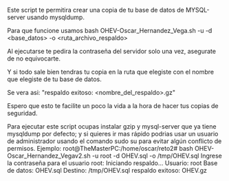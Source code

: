 Este script te permitira crear una copia de tu base de datos de MYSQL-server usando mysqldump.

Para que funcione usamos bash OHEV-Oscar_Hernandez_Vega.sh -u <usuario> -d <base_datos> -o <ruta_archivo_respaldo>

Al ejecutarse te pedira la contraseña del servidor solo una vez, asegurate de no equivocarte.

Y si todo sale bien tendras tu copia en la ruta que elegiste con el nombre que elegiste de tu base de datos.

Se vera asi: "respaldo exitoso: <nombre_del_respaldo>.gz"

Espero que esto te facilite un poco la vida a la hora de hacer tus copias de seguridad.

Para ejecutar este script ocupas instalar gzip y mysql-server que ya tiene mysqldump por defecto; y si quieres ir mas rápido podrias usar un usuario de administrador usando el comando sudo su para evitar algún conflicto de permisos.
Ejemplo:
root@TheMasterPC:/home/oscar/reto2# bash OHEV-Oscar_Hernandez_Vegav2.sh -u root -d OHEV.sql -o /tmp/OHEV.sql
Ingrese la contraseña para el usuario root:
Iniciando respaldo...
Usuario: root
Base de datos: OHEV.sql
Destino: /tmp/OHEV.sql
respaldo exitoso: OHEV.gz

